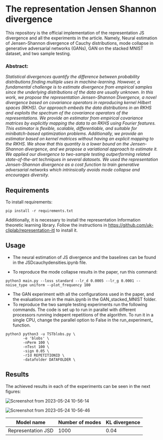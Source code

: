 # The representation Jensen Shannon divergence

This repository is the official implementation of the representation JS divergence and all the experiments in the article. Namely, Neural estimation of Jensen-Shannon divergence of Cauchy distributions, mode collapse in generative adversarial networks (GANs), GAN on the stacked MNIST dataset, and two sample testing. 

### Abstract: 
_Statistical divergences quantify the difference between probability distributions finding multiple uses in machine-learning. However, a fundamental challenge is to estimate divergence from empirical samples since the underlying distributions of the data are usually unknown. In this work, we propose the representation Jensen-Shannon Divergence, a novel divergence based on covariance operators in reproducing kernel Hilbert spaces (RKHS). Our approach embeds the data distributions in an RKHS and exploits the spectrum of the covariance operators of the representations. We provide an estimator from empirical covariance matrices by explicitly mapping the data to an RKHS using Fourier features. This estimator is flexible, scalable, differentiable, and suitable for minibatch-based optimization problems. Additionally, we provide an estimator based on kernel matrices without having an explicit mapping to the RKHS. We show that this quantity is a lower bound on the Jensen-Shannon divergence, and we propose a variational approach to estimate it. We applied our divergence to two-sample testing outperforming related state-of-the-art techniques in several datasets. We used the representation Jensen-Shannon divergence as a cost function to train generative adversarial networks which intrinsically avoids mode collapse and encourages diversity._


## Requirements

To install requirements:

```setup
pip install -r requirements.txt
```
 Additionally, it is necessary to install the representation Information theoretic learning library. Follow the instructions in https://github.com/uk-cliplab/representation-itl to install it. 


## Usage

- The neural estimation of JS divergence and the baselines can be found in the JSDcauchydensities.ipynb file. 

- To reproduce the mode collapse results in the paper, run this command:

```train
python3 main.py --loss standard --lr_d 0.0005 --lr_g 0.0001 --noise_type uniform --plot_frequency 100
```
- The GAN experiment with all the configurations used in the paper, and the evaluations are in the main.ipynb in the GAN_stacked_MNIST folder. 
- To reproduce the two sample testing experiments run the following commands. The code is set up to run in parallel with different processors running indepent repetitions of the algorithm. To run it in a single CPU, change the parallel option to False in the run_experiment_ function. 

```train
python3 python3 -u TSTblobs.py \
        -e 'blobs' \
        -nPerm 100 \
        -nTest 100 \
        -sign 0.05 \
        -rId REPETITIONID \
        -datafolder DATAFOLDER \
```

## Results

The achieved results in each of the experiments can be seen in the next figures:


![Screenshot from 2023-05-24 10-56-14](https://github.com/KeiderHoyos/representationJSD/assets/84861891/a5638093-b9b9-4a4b-97b9-f07dea7126d0)


![Screenshot from 2023-05-24 10-56-46](https://github.com/KeiderHoyos/representationJSD/assets/84861891/7db3f3c9-d2f1-4837-8d07-4bfc1860e724)


| Model name         | Number of modes |  KL divergence |
| ------------------ |---------------- | -------------- |
| Representation JSD |     1000        |     0.04       |

